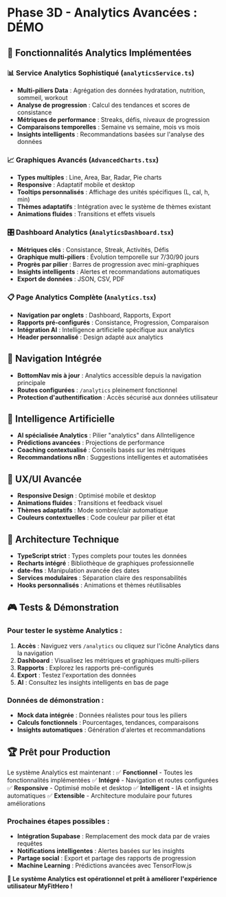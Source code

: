# Phase 3D - Analytics Avancées : DÉMO

## 🎯 Fonctionnalités Analytics Implémentées

### 📊 **Service Analytics Sophistiqué** (`analyticsService.ts`)
- **Multi-piliers Data** : Agrégation des données hydratation, nutrition, sommeil, workout
- **Analyse de progression** : Calcul des tendances et scores de consistance
- **Métriques de performance** : Streaks, défis, niveaux de progression
- **Comparaisons temporelles** : Semaine vs semaine, mois vs mois
- **Insights intelligents** : Recommandations basées sur l'analyse des données

### 📈 **Graphiques Avancés** (`AdvancedCharts.tsx`)
- **Types multiples** : Line, Area, Bar, Radar, Pie charts
- **Responsive** : Adaptatif mobile et desktop
- **Tooltips personnalisés** : Affichage des unités spécifiques (L, cal, h, min)
- **Thèmes adaptatifs** : Intégration avec le système de thèmes existant
- **Animations fluides** : Transitions et effets visuels

### 🎛️ **Dashboard Analytics** (`AnalyticsDashboard.tsx`)
- **Métriques clés** : Consistance, Streak, Activités, Défis
- **Graphique multi-piliers** : Évolution temporelle sur 7/30/90 jours
- **Progrès par pilier** : Barres de progression avec mini-graphiques
- **Insights intelligents** : Alertes et recommandations automatiques
- **Export de données** : JSON, CSV, PDF

### 📋 **Page Analytics Complète** (`Analytics.tsx`)
- **Navigation par onglets** : Dashboard, Rapports, Export
- **Rapports pré-configurés** : Consistance, Progression, Comparaison
- **Intégration AI** : Intelligence artificielle spécifique aux analytics
- **Header personnalisé** : Design adapté aux analytics

## 🚀 **Navigation Intégrée**
- **BottomNav mis à jour** : Analytics accessible depuis la navigation principale
- **Routes configurées** : `/analytics` pleinement fonctionnel
- **Protection d'authentification** : Accès sécurisé aux données utilisateur

## 🧠 **Intelligence Artificielle**
- **AI spécialisée Analytics** : Pilier "analytics" dans AIIntelligence
- **Prédictions avancées** : Projections de performance
- **Coaching contextualisé** : Conseils basés sur les métriques
- **Recommandations n8n** : Suggestions intelligentes et automatisées

## 📱 **UX/UI Avancée**
- **Responsive Design** : Optimisé mobile et desktop
- **Animations fluides** : Transitions et feedback visuel
- **Thèmes adaptatifs** : Mode sombre/clair automatique
- **Couleurs contextuelles** : Code couleur par pilier et état

## 🔧 **Architecture Technique**
- **TypeScript strict** : Types complets pour toutes les données
- **Recharts intégré** : Bibliothèque de graphiques professionnelle
- **date-fns** : Manipulation avancée des dates
- **Services modulaires** : Séparation claire des responsabilités
- **Hooks personnalisés** : Animations et thèmes réutilisables

## 🎮 **Tests & Démonstration**

### Pour tester le système Analytics :

1. **Accès** : Naviguez vers `/analytics` ou cliquez sur l'icône Analytics dans la navigation
2. **Dashboard** : Visualisez les métriques et graphiques multi-piliers
3. **Rapports** : Explorez les rapports pré-configurés
4. **Export** : Testez l'exportation des données
5. **AI** : Consultez les insights intelligents en bas de page

### Données de démonstration :
- **Mock data intégrée** : Données réalistes pour tous les piliers
- **Calculs fonctionnels** : Pourcentages, tendances, comparaisons
- **Insights automatiques** : Génération d'alertes et recommandations

## 🏆 **Prêt pour Production**

Le système Analytics est maintenant :
✅ **Fonctionnel** - Toutes les fonctionnalités implémentées
✅ **Intégré** - Navigation et routes configurées  
✅ **Responsive** - Optimisé mobile et desktop
✅ **Intelligent** - IA et insights automatiques
✅ **Extensible** - Architecture modulaire pour futures améliorations

### Prochaines étapes possibles :
- **Intégration Supabase** : Remplacement des mock data par de vraies requêtes
- **Notifications intelligentes** : Alertes basées sur les insights
- **Partage social** : Export et partage des rapports de progression
- **Machine Learning** : Prédictions avancées avec TensorFlow.js

**🎉 Le système Analytics est opérationnel et prêt à améliorer l'expérience utilisateur MyFitHero !**
